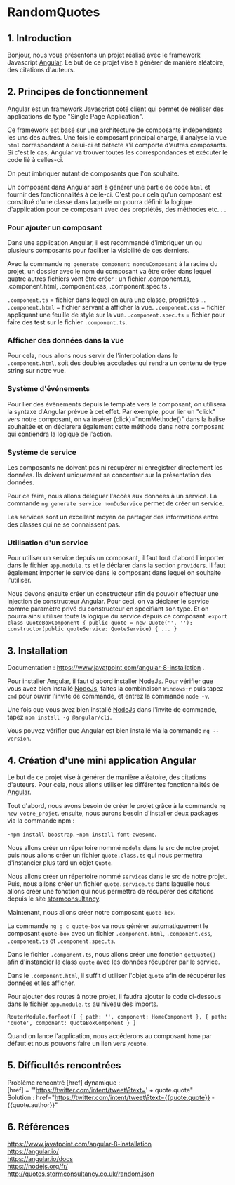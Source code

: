# RandomQuotes

## 1. Introduction

Bonjour, nous vous présentons un projet réalisé avec le framework Javascript [Angular](https://angular.io/). Le but de ce projet vise à générer de manière aléatoire, des citations d'auteurs.

## 2. Principes de fonctionnement

Angular est un framework Javascript côté client qui permet de réaliser des applications de type "Single Page Application". 

Ce framework est basé sur une architecture de composants indépendants les uns des autres. 
Une fois le composant principal chargé, il analyse la vue `html` correspondant à celui-ci et détecte s'il comporte d'autres composants. Si c'est le cas, Angular va trouver toutes les correspondances et exécuter le code lié à celles-ci. 

On peut imbriquer autant de composants que l'on souhaite.

Un composant dans Angular sert à générer une partie de code `html` et fournir des fonctionnalités à celle-ci. C'est pour cela qu'un composant est constitué d'une classe dans laquelle on pourra définir la logique d'application pour ce composant avec des propriétés, des méthodes etc... .

### Pour ajouter un composant

Dans une application Angular, il est recommandé d'imbriquer un ou plusieurs composants pour faciliter la visibilité de ces derniers.

Avec la commande `ng generate component nomduComposant` à la racine du projet, un dossier avec le nom du composant va être créer dans lequel quatre autres fichiers vont être créer : un fichier .component.ts, .component.html, .component.css, .component.spec.ts .

`.component.ts` = fichier dans lequel on aura une classe, propriétés ...
`.component.html` = fichier servant à afficher la vue.
`.component.css` = fichier appliquant une feuille de style sur la vue.
`.component.spec.ts` = fichier pour faire des test sur le fichier `.component.ts`.

### Afficher des données dans la vue

Pour cela, nous allons nous servir de l'interpolation dans le `.component.html`, soit des doubles accolades qui rendra un contenu de type string sur notre vue.

### Système d'événements

Pour lier des évènements depuis le template vers le composant, on utilisera la syntaxe d'Angular prévue à cet effet. Par exemple, pour lier un "click" vers notre composant, on va insérer (click)="nomMethode()" dans la balise souhaitée et on déclarera également cette méthode dans notre composant qui contiendra la logique de l'action.

### Système de service

Les composants ne doivent pas ni récupérer ni enregistrer directement les données. Ils doivent uniquement se concentrer sur la présentation des données. 

Pour ce faire, nous allons déléguer l'accès aux données à un service.
La commande `ng generate service nomDuService` permet de créer un service.

Les services sont un excellent moyen de partager des informations entre des classes qui ne se connaissent pas. 

### Utilisation d'un service

Pour utiliser un service depuis un composant, il faut tout d'abord l'importer dans le fichier `app.module.ts` et le déclarer dans la section `providers`. Il faut également importer le service dans le composant dans lequel on souhaite l'utiliser. 

Nous devons ensuite créer un constructeur afin de pouvoir effectuer une injection de constructeur Angular. Pour ceci, on va déclarer le service comme paramètre privé du constructeur en specifiant son type. Et on pourra ainsi utiliser toute la logique du service depuis ce composant.
`
export class QuoteBoxComponent {
  public quote = new Quote('', '');
  constructor(public quoteService: QuoteService) {
    ...
  }
`
## 3. Installation

Documentation : https://www.javatpoint.com/angular-8-installation .

Pour installer Angular, il faut d'abord installer [NodeJs](https://nodejs.org/fr/).
Pour vérifier que vous avez bien installé [NodeJs](https://nodejs.org/fr/), faites la combinaison `Windows+r` puis tapez `cmd` pour ouvrir l'invite de commande, et entrez la commande `node -v`.

Une fois que vous avez bien installé [NodeJs](https://nodejs.org/fr/) dans l'invite de commande, tapez `npm install -g @angular/cli`.

Vous pouvez vérifier que Angular est bien installé via la commande `ng --version`.

## 4. Création d'une mini application Angular


Le but de ce projet vise à générer de manière aléatoire, des citations d'auteurs.
Pour cela, nous allons utiliser les différentes fonctionnalités de [Angular](https://angular.io/).

Tout d'abord, nous avons besoin de créer le projet grâce à la commande `ng new votre_projet`.
ensuite, nous aurons besoin d'installer deux packages via la commande npm :

-`npm install boostrap`.
-`npm install font-awesome`.

Nous allons créer un répertoire nommé `models` dans le src de notre projet puis nous allons créer un fichier `quote.class.ts`
qui nous permettra d'instancier plus tard un objet `Quote`.

Nous allons créer un répertoire nommé `services` dans le src de notre projet.
Puis, nous allons créer un fichier `quote.service.ts` dans laquelle nous allons créer une fonction qui nous permettra de récupérer des citations depuis le site [stormconsultancy](http://quotes.stormconsultancy.co.uk/random.json).

Maintenant, nous allons créer notre composant `quote-box`.

La commande `ng g c quote-box` va nous générer automatiquement le composant `quote-box` avec un fichier `.component.html`, `.component.css`, `.component.ts` et `.component.spec.ts`.

Dans le fichier `.component.ts`, nous allons créer une fonction `getQuote()` afin d'instancier la class `quote` avec les données récupérer par le service.

Dans le `.component.html`, il suffit d'utiliser l'objet `quote` afin de récupérer les données et les afficher.

Pour ajouter des routes à notre projet, il faudra ajouter le code ci-dessous dans le fichier `app.module.ts` au niveau des imports.

`RouterModule.forRoot([
      {
        path: '',
        component: HomeComponent
      },
      {
        path: 'quote',
        component: QuoteBoxComponent
      }
    ]`

Quand on lance l'application, nous accéderons au composant `home` par défaut et nous pouvons faire un lien vers `/quote`.

## 5. Difficultés rencontrées
Problème rencontré [href] dynamique : <br>
[href] = "'https://twitter.com/intent/tweet\?text=' + quote.quote"<br>
Solution : href="https://twitter.com/intent/tweet\?text={{quote.quote}} -{{quote.author}}"


## 6. Références
https://www.javatpoint.com/angular-8-installation<br>
https://angular.io/<br>
https://angular.io/docs<br>
https://nodejs.org/fr/<br>
http://quotes.stormconsultancy.co.uk/random.json
